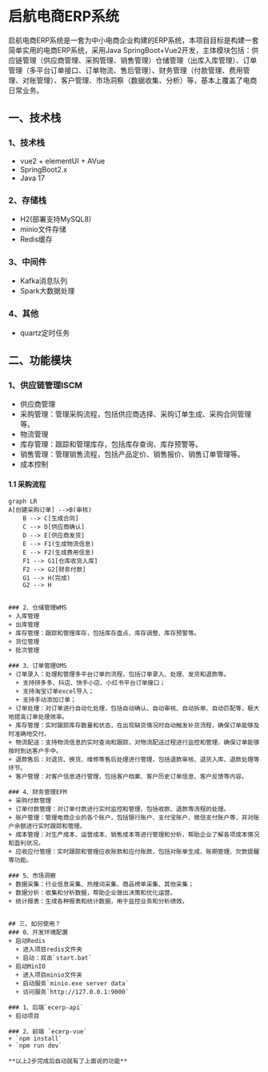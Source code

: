 # 启航电商ERP系统

启航电商ERP系统是一套为中小电商企业构建的ERP系统，本项目目标是构建一套简单实用的电商ERP系统，采用Java SpringBoot+Vue2开发，主体模块包括：供应链管理（供应商管理、采购管理、销售管理）仓储管理（出库入库管理）、订单管理（多平台订单接口、订单物流、售后管理）、财务管理（付款管理、费用管理、对账管理）、客户管理、市场洞察（数据收集、分析）等，基本上覆盖了电商日常业务。
## 一、技术栈
### 1、技术栈
+ vue2 + elementUI + AVue
+ SpringBoot2.x
+ Java 17

### 2、存储栈
+ H2(部署支持MySQL8)
+ minio文件存储
+ Redis缓存

### 3、中间件
+ Kafka消息队列
+ Spark大数据处理

### 4、其他
+ quartz定时任务

## 二、功能模块
### 1、供应链管理ISCM
+ 供应商管理
+ 采购管理：管理采购流程，包括供应商选择、采购订单生成、采购合同管理等。
+ 物流管理
+ 库存管理：跟踪和管理库存，包括库存查询、库存预警等。
+ 销售管理：管理销售流程，包括产品定价、销售报价、销售订单管理等。
+ 成本控制

#### 1.1 采购流程

```mermaid
graph LR
A[创建采购订单] -->B(审核)
    B --> C[生成合同]
    C --> D[供应商确认]
    D --> E[供应商发货]
    E --> F1(生成物流信息)
    E --> F2(生成费用信息)
    F1 --> G1[仓库收货入库]
    F2 --> G2[财务付款]
    G1 --> H(完成)
    G2 --> H

```
```

### 2、仓储管理WMS
+ 入库管理
+ 出库管理
+ 库存管理：跟踪和管理库存，包括库存盘点、库存调整、库存预警等。
+ 货位管理
+ 批次管理

### 3、订单管理OMS
+ 订单录入：处理和管理多平台订单的流程，包括订单录入、处理、发货和退款等。
  + 支持拼多多、抖店、快手小店、小红书平台订单接口；
  + 支持淘宝订单excel导入；
  + 支持手动添加订单；
+ 订单处理：对订单进行自动化处理，包括自动确认、自动审核、自动拆单、自动匹配等，极大地提高订单处理效率。
+ 库存管理：实时跟踪库存数量和状态，在出现缺货情况时自动触发补货流程，确保订单能够及时准确地交付。
+ 物流配送：支持物流信息的实时查询和跟踪，对物流配送过程进行监控和管理，确保订单能够按时到达客户手中。
+ 退款售后：对退货、换货、维修等售后处理进行管理，包括退款审核、退货入库、退款处理等环节。
+ 客户管理：对客户信息进行管理，包括客户档案、客户历史订单信息、客户反馈等内容。

### 4、财务管理EFM
+ 采购付款管理
+ 订单付款管理：对订单付款进行实时监控和管理，包括收款、退款等流程的处理。
+ 账户管理：管理电商企业的各个账户，包括银行账户、支付宝账户、微信支付账户等，并对账户余额进行实时跟踪和管理。
+ 成本管理：对生产成本、运营成本、销售成本等进行管理和分析，帮助企业了解各项成本情况和盈利状况。
+ 应收应付管理：实时跟踪和管理应收账款和应付账款，包括对账单生成、账期管理、欠款提醒等功能。

### 5、市场洞察
+ 数据采集：行业信息采集、热搜词采集、商品榜单采集、其他采集；
+ 数据分析：收集和分析数据，帮助企业做出决策和优化运营。
+ 统计报表：生成各种报表和统计数据，用于监控业务和分析绩效。


## 三、如何使用？
### 0、开发环境配置
+ 启动Redis
  + 进入项目redis文件夹
  + 启动：双击`start.bat`
+ 启动MinIO
  + 进入项目minio文件夹
  + 启动服务`minio.exe server data`
  + 访问服务`http://127.0.0.1:9000`

### 1、后端`ecerp-api`
+ 启动项目

### 2、前端 `ecerp-vue`
+ `npm install`
+ `npm run dev`

**以上2步完成后自动就有了上面说的功能**